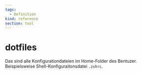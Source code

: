 ```yaml
---
tags:
  - Definition
kind: reference
section: tool
---
```


# dotfiles

Das sind alle Konfigurationdateien im Home-Folder des Bentuzer. Beispielsweise Shell-Konfiguraitonsdatei `.zshrc`.
